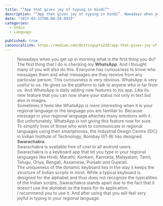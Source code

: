 ```yaml
---
title: "“App that gives joy of typing in Hindi”"
description: "“App that gives joy of typing in Hindi”. Nowadays when you get up in morning what is the first thing you do? The first thing that I do is checking my WhatsApp. And I thought many…"
date: "2017-03-23T06:08:59.093Z"
categories: 
  - India
  - Language

published: true
canonicalLink: https://medium.com/@nitingupta220/app-that-gives-joy-of-typing-in-hindi-fd6758c5bdc6
---
```


> Nowadays when you get up in morning what is the first thing you do? The first thing that I do is checking my **WhatsApp**. And I thought many of you will also do this. Everyone has curiousness to know who messages them and what messages are they receive from any particular person. This curiousness is very obvious. WhatsApp is very useful to us. He gives us the platform to talk to anyone who is far from us. And WhatsApp is daily adding new features to his app. Like its new feature that you can now share your status not only in text but also in images.  
> Sometimes it feels like WhatsApp is more interesting when it is your regional language or the language you are familiar to. Because message in your regional language attaches many emotions with it. But unfortunately, WhatsApp is not giving this feature now for sure.   
> To simplify lives of those who wish to communicate in regional languages using their smartphones, the Industrial Design Centre (IDC) in Indian Institute of Technology, Bombay (IIT-B) has designed **Swarachakra**.  
> Swarachakra is available free of cost to all android users. Swarachakra is a keyboard app that let you type in your regional languages like Hindi, Marathi, Konkani, Kannada, Malayalam, Tamil, Telugu, Oriya, Bengali, Assamese, Punjabi and Gujarati.  
> The uniqueness of the dynamic keyboard lies in the way it keeps the structure of Indian scripts in mind. While a typical keyboard is designed for the alphabet and thus does not recognize the typicalities of the Indian scripts, Swarachakra stands apart due to the fact that it doesn’t use the alphabet as the basis for its application.  
> I recommend you to use it. And after using that you will feel very joyful in typing in your regional language.